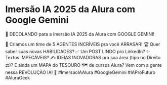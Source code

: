 # Imersão IA 2025 da Alura com Google Gemini

🚀 DECOLANDO para a Imersão IA 2025 da Alura com GOOGLE GEMINI! 

🤯 Criamos um time de 5 AGENTES INCRÍVEIS pra você ARRASAR! 🏆 Quer saber suas novas HABILIDADES? ✅ Um POST LINDO pro LinkedIn? ✨ Textos IMPECÁVEIS? ✍️ IDEIAS INOVADORAS pra sua área (tipo no Direito ⚖️)? E ainda um MAPA do TESOURO 🗺️ de cursos Alura? Vem com a gente nessa REVOLUÇÃO IA! 🤖 #ImersaoIAAlura #GoogleGemini #IAProFuturo #AluraGeek
